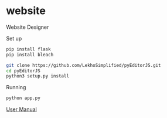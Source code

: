 # website
Website Designer

Set up
```bash
pip install flask
pip install bleach

git clone https://github.com/LekhoSimplified/pyEditorJS.git
cd pyEditorJS
python3 setup.py install
```

Running
```bash
python app.py
```

[User Manual](https://lekho-in.b-cdn.net/LekhoWebsite_user_manual.pdf)
